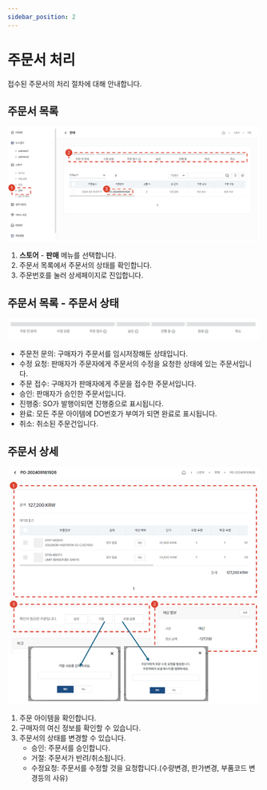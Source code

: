 ```yaml
---
sidebar_position: 2
---
```


# 주문서 처리

접수된 주문서의 처리 절차에 대해 안내합니다.

## 주문서 목록

![011](./img/011.png)

1. **스토어** - **판매** 메뉴를 선택합니다.
1. 주문서 목록에서 주문서의 상태를 확인합니다.
1. 주문번호를 눌러 상세페이지로 진입합니다.


## 주문서 목록 - 주문서 상태

![012](./img/012.png)


- 주문전 문의: 구매자가 주문서를 임시저장해둔 상태입니다.
- 수정 요청: 판매자가 주문자에게 주문서의 수정을 요청한 상태에 있는 주문서입니다.
- 주문 접수: 구매자가 판매자에게 주문을 접수한 주문서입니다.
- 승인: 판매자가 승인한 주문서입니다.
- 진행중: SO가 발행이되면 진행중으로 표시됩니다.
- 완료: 모든 주문 아이템에 DO번호가 부여가 되면 완료로 표시됩니다.
- 취소: 취소된 주문건입니다.

## 주문서 상세

![014](./img/014.png)

1. 주문 아이템을 확인합니다.
1. 구매자의 여신 정보를 확인할 수 있습니다.
1. 주문서의 상태를 변경할 수 있습니다.
    - 승인: 주문서를 승인합니다.
    - 거절: 주문서가 반려/취소됩니다.
    - 수정요청: 주문서를 수정할 것을 요청합니다.(수량변경, 판가변경, 부품코드 변경등의 사유)
